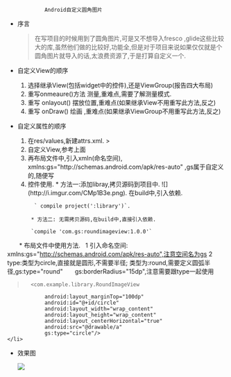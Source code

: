                 Android自定义圆角图片
  * 序言
     >在写项目的时候用到了圆角图片,可是又不想导入fresco ,glide这些比较大的库,虽然他们做的比较好,功能全,但是对于项目来说如果仅仅就是个圆角图片就导入的话,太浪费资源了,于是打算自定义一个.
     
  * 自定义View的顺序
    <ol>
      <li> 选择继承View(包括widget中的控件),还是ViewGroup(报告四大布局)</li>
      <li> 重写onmeaure()方法 测量,重难点,需要了解测量模式.</li>
      <li> 重写 onlayout() 摆放位置,重难点(如果继承View不用重写此方法,反之)</li>
      <li> 重写 onDraw() 绘画 ,重难点(如果继承ViewGroup不用重写此方法,反之)
    </ol>

 * 自定义属性的顺序
   <ol>
   <li> 在res/values,新建attrs.xml.
    >       <?xml version="1.0" encoding="utf-8"?>
    		<resources>
    		<!--弧度的大小-->
    		<attr name="borderRadius" format="dimension"/>
    		<!--圆形图片和带有圆角的图片-->
    		<attr name="type" format="reference">
    		<enum name="circle" value="0"/>
    		<enum name="round" value="1"/>
    		</attr>
    		<declare-styleable name="roundImageViewAttrs">
    		<!--直接引用上面的-->
    		<attr name="borderRadius"/>
    		<attr name="type"/>
    		</declare-styleable>
    		</resources>
    </li>

     <li>自定义View,参考上面 </li>
	 <li>再布局文件中,引入xmln(命名空间), xmlns:gs="http://schemas.android.com/apk/res-auto" ,gs属于自定义的,随便写 </li>
	 <li>控件使用.  
       * 方法一:添加libray,拷贝源码到项目中.  
		![](http://i.imgur.com/CMp1B3e.png).  
        在build中,引入依赖.  
	
		 ` compile project(':library')`.  
		 
 		* 方法二: 无需拷贝源码,在build中,直接引入依赖.  
		
 		`compile 'com.gs:roundimageview:1.0.0'`
		
        * 布局文件中使用方法.  
	 1 引入命名空间: xmlns:gs="http://schemas.android.com/apk/res-auto",注意空间名为gs
	 2 type:类型为circle,直接就是圆形,不需要半径; 类型为:round,需要定义圆弧半径,gs:type="round"   
	        gs:borderRadius="15dp",注意需要跟type一起使用
	
   >       <com.example.library.RoundImageView
		        android:layout_marginTop="100dp"
		        android:id="@+id/circle"
		        android:layout_width="wrap_content"
		        android:layout_height="wrap_content"
		        android:layout_centerHorizontal="true"
		        android:src="@drawable/a"
		        gs:type="circle"/> 
    </li>
		


 
  * 效果图
    
	![](http://i.imgur.com/et1ab56.png)

   
